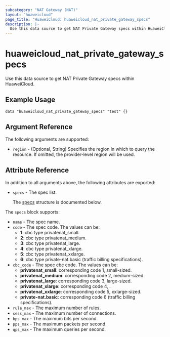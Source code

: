 ```yaml
---
subcategory: "NAT Gateway (NAT)"
layout: "huaweicloud"
page_title: "HuaweiCloud: huaweicloud_nat_private_gateway_specs"
description: |-
  Use this data source to get NAT Private Gateway specs within HuaweiCloud.
---
```


# huaweicloud_nat_private_gateway_specs

Use this data source to get NAT Private Gateway specs within HuaweiCloud.

## Example Usage

```hcl
data "huaweicloud_nat_private_gateway_specs" "test" {}
```

## Argument Reference

The following arguments are supported:

* `region` - (Optional, String) Specifies the region in which to query the resource.
  If omitted, the provider-level region will be used.

## Attribute Reference

In addition to all arguments above, the following attributes are exported:

* `specs` - The spec list.

  The [specs](#specs_struct) structure is documented below.

<a name="specs_struct"></a>
The `specs` block supports:

* `name` - The spec name.
* `code` - The spec code.
  The values can be:
  + **1**: cbc type privatenat_small.
  + **2**: cbc type privatenat_medium.
  + **3**: cbc type privatenat_large.
  + **4**: cbc type privatenat_xlarge.
  + **5**: cbc type privatenat_xxlarge.
  + **6**: cbc type private-nat.basic (traffic billing specifications).
* `cbc_code` - The spec cbc code.
  The values can be:
  + **privatenat_small**: corresponding code 1, small-sized.
  + **privatenat_medium**: corresponding code 2, medium-sized.
  + **privatenat_large**: corresponding code 3, large-sized.
  + **privatenat_xlarge**: corresponding code 4, .
  + **privatenat_xxlarge**: corresponding code 5, xxlarge-sized.
  + **private-nat.basic**: corresponding code 6 (traffic billing specifications).
* `rule_max` - The maximum number of rules.
* `sess_max` - The maximum number of connections.
* `bps_max` - The maximum bits per second.
* `pps_max` - The maximum packets per second.
* `qps_max` - The maximum queries per second.
